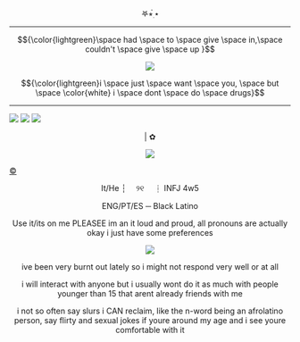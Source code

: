 

<p align="center">   
𖤐⭒๋࣭ ⭑
 
---
$${\color{lightgreen}\space had \space to \space give \space in,\space couldn't \space give \space up }$$
<p align="center">
<img src="https://file.garden/Zd4zBrmXyXjgTATs/juhyghuj.webp" /></p>

$${\color{lightgreen}i \space just \space want \space you, \space but \space \color{white} i  \space dont \space do \space drugs}$$

---

  [![](https://files.catbox.moe/7vnhjy.png)](https://astral.atabook.org/) [![](https://files.catbox.moe/2kbhsq.png)](https://kuromesh.straw.page/) [![](https://files.catbox.moe/yf46q0.png)](https://sntry.cc/shadowdog)



<p align="center">
|
   ✿
<p align="center">
<img src="https://file.garden/Zd4zBrmXyXjgTATs/Tumblr_l_223500493412760.gif" /></p>

 [©](https://www.tumblr.com/roseatedesire/763341881186926592/18trip-wardens-stamps-likerb-credit-if?source=share)
<p align="center">
It/He  ┆  ୨୧  ┆ INFJ 4w5
 <p align="center">
  ENG/PT/ES ─  Black Latino 
<p align="center"> 
Use it/its on me PLEASEE im an it loud and proud, all pronouns are actually okay i just have some preferences
<p align="center">
<img src="https://files.catbox.moe/rynhga.webp" /></p>

 <p align="center"> ive been very burnt out lately so i might not respond very well or at all 

 <p align="center">     
 i will interact with anyone but i usually wont do it as much with people younger than 15 that arent already friends with me

 <p align="center">    i not so often say slurs i CAN reclaim, like the n-word being an afrolatino person, say flirty and sexual jokes if youre around my age and i see youre comfortable with it



  


